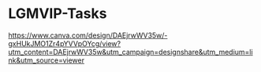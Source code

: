 # LGMVIP-Tasks



https://www.canva.com/design/DAEjrwWV35w/-gxHUkJMO1Zr4pYVVpOYcg/view?utm_content=DAEjrwWV35w&utm_campaign=designshare&utm_medium=link&utm_source=viewer
